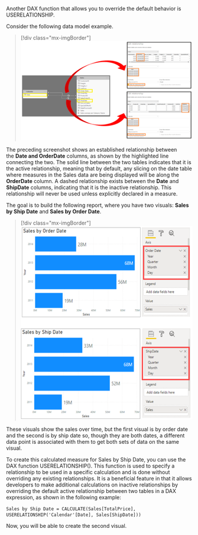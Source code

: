 Another DAX function that allows you to override the default behavior is USERELATIONSHIP.

Consider the following data model example.

> [!div class="mx-imgBorder"]
> [![Data model of the user relationship function.](../media/02-manage-relationships-ss.png)](../media/02-manage-relationships-ss.png#lightbox)

The preceding screenshot shows an established relationship between the **Date **and** OrderDate** columns, as shown by the highlighted line connecting the two. The solid line between the two tables indicates that it is the active relationship, meaning that by default, any slicing on the date table where measures in the Sales data are being displayed will be along the **OrderDate** column. A dashed relationship exists between the **Date** and **ShipDate** columns, indicating that it is the inactive relationship. This relationship will never be used unless explicitly declared in a measure.

The goal is to build the following report, where you have two visuals: **Sales by Ship Date** and **Sales by Order Date**.

> [!div class="mx-imgBorder"]
> [![Screenshot of building visuals with role-playing dimensions.](../media/02-two-visuals-with-use-relationship-ssm.png)](../media/02-two-visuals-with-use-relationship-ssm.png#lightbox)

These visuals show the sales over time, but the first visual is by order date and the second is by ship date so, though they are both dates, a different data point is associated with them to get both sets of data on the same visual.

To create this calculated measure for Sales by Ship Date, you can use the DAX function USERELATIONSHIP(). This function is used to specify a relationship to be used in a specific calculation and is done without overriding any existing relationships. It is a beneficial feature in that it allows developers to make additional calculations on inactive relationships by overriding the default active relationship between two tables in a DAX expression, as shown in the following example:

```dax
Sales by Ship Date = CALCULATE(Sales[TotalPrice], USERELATIONSHIP('Calendar'[Date], Sales[ShipDate]))
``` 

Now, you will be able to create the second visual.